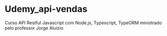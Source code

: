 # Udemy_api-vendas
Curso API Restful Javascript com Node.js, Typescript, TypeORM ministrado pelo professor Jorge Aluizio
